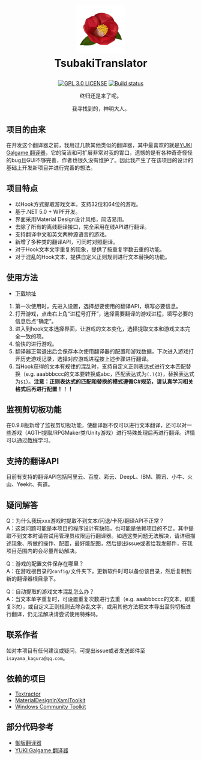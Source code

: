 # <p align="center"> <img width="130" height="130" src="https://github.com/Isayama-Kagura/TsubakiTranslator/blob/main/TsubakiTranslator/Resources/Icon/Tsubaki.png"/> <br/>TsubakiTranslator<br/>
  </p>

<p align="center">
      <a href="/LICENSE"><img src="https://img.shields.io/badge/license-GPL%203.0-blue.svg" alt="GPL 3.0 LICENSE"></a>
      <a href="https://ci.appveyor.com/project/Isayama-Kagura/tsubakitranslator"><img src="https://ci.appveyor.com/api/projects/status/7apiflt07telyd5w?svg=true" alt="Build status"></a>
</p>

<p align="center">终归还是来了呢。</p>

<p align="center">我寻找到的，神明大人。</p>


## 项目的由来

在开发这个翻译器之前，我用过几款其他类似的翻译器，其中最喜欢的就是[YUKI Galgame 翻译器](https://github.com/project-yuki/YUKI)，它的简洁和可扩展非常对我的胃口，遗憾的是有各种奇奇怪怪的bug且GUI不够完善，作者也很久没有维护了。因此我产生了在该项目的设计的基础上开发新项目并进行完善的想法。

## 项目特点

- 以Hook方式提取游戏文本，支持32位和64位的游戏。
- 基于.NET 5.0 + WPF开发。
- 界面采用Material Design设计风格，简洁易用。
- 去除了所有的离线翻译接口，完全采用在线API进行翻译。
- 支持翻译中文和英文两种源语言的游戏。
- 新增了多种类的翻译API，可同时对照翻译。
- 对于Hook文本文字重复的现象，提供了按重复字数去重的功能。
- 对于混乱的Hook文本，提供自定义正则规则进行文本替换的功能。

## 使用方法
- [下载地址](https://github.com/Isayama-Kagura/TsubakiTranslator/releases)
1. 第一次使用时，先进入设置，选择想要使用的翻译API，填写必要信息。
2. 打开游戏，点击右上角“进程号打开”，选择需要翻译的游戏进程，填写必要的信息后点“确定”。
3. 进入到hook文本选择界面，让游戏的文本变化，选择提取文本和游戏文本完全一致的项。
4. 愉快的进行游戏。
5. 翻译器正常退出后会保存本次使用翻译器的配置和游戏数据，下次进入游戏打开历史游戏记录，选择对应游戏进程按上述步骤进行翻译。
6. 当Hook获得的文本有规律的混乱时，支持自定义正则表达式进行文本匹配替换（e.g. aaabbbccc的文本要转换成abc，匹配表达式为`(.){3}`，替换表达式为`$1`）。**注意：正则表达式的匹配和替换的模式遵循C#规范，请认真学习相关格式后再进行配置！！！**

## 监视剪切板功能
在0.9.8版新增了监视剪切板功能，使翻译器不仅可以进行文本翻译，还可以对一些游戏（AGTH提取/RPGMaker类/Unity游戏）进行特殊处理后再进行翻译。详情可以通过[教程](https://tieba.baidu.com/p/6551610808)学习。

## 支持的翻译API
目前有支持的翻译API包括阿里云、百度、彩云、DeepL、IBM、腾讯、小牛、火山、Yeekit、有道。

## 疑问解答

Q：为什么我玩xxx游戏时提取不到文本/闪退/卡死/翻译API不正常？ <br/>
A：这类问题可能是本项目的程序设计有缺陷，也可能是依赖项目的不足。其中提取不到文本时请尝试用管理员权限运行翻译器。如遇这类问题无法解决，请详细描述现象、所做的操作、配置，最好能配图，然后提出issue或者给我发邮件，在我项目范围内的会尽量帮助解决。

Q：游戏的配置文件保存在哪里？ <br/>
A：在游戏根目录的`config/`文件夹下，更新软件时可以备份该目录，然后复制到新的翻译器根目录下。

Q：自动提取的游戏文本混乱怎么办？ <br/>
A：当文本单字重复时，可设置重复次数进行去重（e.g. aaabbbccc的文本，即重复3次），或自定义正则规则去除杂乱文字，或用其他方法把文本导出至剪切板进行翻译，仍无法解决请尝试使用特殊码。


## 联系作者

如对本项目有任何建议或疑问，可提出issue或者发送邮件至`isayama_kagura@qq.com`。

## 依赖的项目
- [Textractor](https://github.com/Artikash/Textractor)
- [MaterialDesignInXamlToolkit](https://github.com/MaterialDesignInXAML/MaterialDesignInXamlToolkit)
- [Windows Community Toolkit](https://github.com/CommunityToolkit/WindowsCommunityToolkit)

## 部分代码参考
- [御坂翻译器](https://github.com/hanmin0822/MisakaTranslator)
- [YUKI Galgame 翻译器](https://github.com/project-yuki/YUKI)

